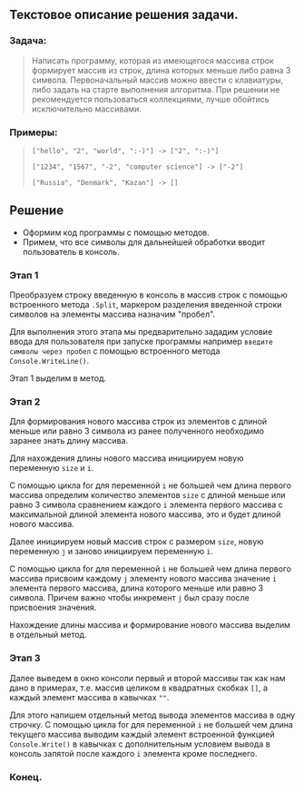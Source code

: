 ## Текстовое описание решения задачи.
### Задача:
>Написать программу, которая из имеющегося массива строк формирует массив из строк, длина которых меньше либо равна 3 символа. Первоначальный массив можно ввести с клавиатуры, либо задать на старте выполнения алгоритма. При решении не рекомендуется пользоваться коллекциями, лучше обойтись исключительно массивами.

### Примеры:
>`["hello", "2", "world", ":-)"] -> ["2", ":-)"]`
>
>`["1234", "1567", "-2", "computer science"] -> ["-2"]`
>
>`["Russia", "Denmark", "Kazan"] -> []`

## Решение 
+ Оформим код программы с помощью методов.
+ Примем, что все символы для дальнейшей обработки вводит пользователь в консоль.

### Этап 1
Преобразуем строку введенную в консоль в массив строк с помощью встроенного метода `.Split`, маркером разделения введенной строки символов на элементы массива назначим "пробел".

Для выполнения этого этапа мы предварительно зададим условие ввода для пользователя при запуске программы например `введите символы через пробел` с помощью встроенного метода `Console.WriteLine()`.

Этап 1 выделим в метод.

### Этап 2
Для формирования нового массива строк из элементов с длиной меньше или равно 3 символа из ранее полученного необходимо заранее знать длину массива.

Для нахождения длины нового массива инициируем новую переменную `size` и `i`.

С помощью цикла for для переменной `i` не большей чем длина первого массива определим количество элементов `size` с длиной меньше или равно 3 символа сравнением каждого `i` элемента первого массива с максимальной длиной элемента нового массива, это и будет длиной нового массива.

Далее инициируем новый массив строк с размером `size`, новую переменную `j` и заново инициируем переменную `i`.

С помощью цикла for для переменной `i` не большей чем длина первого массива присвоим каждому `j` элементу нового массива значение `i` элемента первого массива, длина которого меньше или равно 3 символа. Причем важно чтобы инкремент `j` был сразу после присвоения значения.

Нахождение длины массива и формирование нового массива выделим в отдельный метод.

### Этап 3
Далее выведем в окно консоли первый и второй массивы так как нам дано в примерах, т.е. массив целиком в квадратных скобках `[]`, а каждый элемент массива в кавычках `""`.

Для этого напишем отдельный метод вывода элементов массива в одну строчку. C помощью цикла for для переменной `i` не большей чем длина текущего массива выводим каждый элемент встроенной функцией `Console.Write()` в кавычках с дополнительным условием вывода в консоль запятой после каждого `i` элемента кроме последнего.

### Конец.






